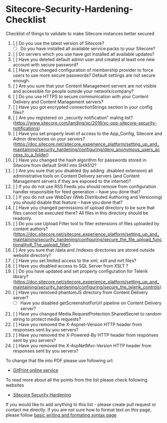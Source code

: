 # Sitecore-Security-Hardening-Checklist
Checklist of things to validate to make Sitecore instances better secured

1. [ ] Do you use the latest version of Sitecore?
   - [ ] Do you have installed all available service packs to your Sitecore?
2. [ ] Do servers which you use have got installed all available updates? 
3. [ ] Have you deleted default admin user and created at least one new account with secure password?
4. [ ] Have you changed configuration of membership provider to force users to use more secure passwords? Default settings are not secure enough.
5. [ ] Are you sure that your Content Management servers are not visible and accessible for people outside your network/company?
6. [ ] Do you use HTTPS to secure communication with your Content Delivery and Content Management servers?
7. [ ] Have you got encrypted connectionStrings section in your config files?
8. [ ] Are you registered on „security notification” maling list? (https://www.sitecore.com/landing/xc/2016/xc-ops-sitecore-security-notifications)
9. [ ] Have you set properly level of access to the App_Config, Sitecore and Admin directories on your servers? (https://doc.sitecore.net/sitecore_experience_platform/setting_up_and_maintaining/security_hardening/configuring/deny_anonymous_users_access_to_a_folder)
10. [ ] Have you changed the hash algorithm for passwords stored in Sitecore from default SHA1 into SHA512?
11. [ ] Are you sure that you disabled (by adding .disabled extension) all administrative tools on Content Delivery servers (and Content Management servers if they are exposed to the internet)?
12. [ ] If you do not use RSS Feeds you should remove from configuration handler responsible for feed generation – have you done that?
13. [ ] If you do not use WebDav (Web Distributed Authoring and Versioning) you should disable that feature – have you done that?
14. [ ] Have you changed permissions of upload directory to be sure that files cannot be executed there? All files in this directory should be readonly.
15. [ ] Do you use Upload Filter tool to filter extensions of files uploaded by content authors? (https://doc.sitecore.net/sitecore_experience_platform/setting_up_and_maintaining/security_hardening/configuring/secure_the_file_upload_functionality#_The_upload_filter)
16. [ ] Are you sure that /data and /indexes directories are stored outside website directory?
17. [ ] Have you set limited access to the xml, xslt and mrt files?
18. [ ] Have you disabled access to SQL Server from XSLT ?
19. [ ] Do you have updated and set properly configuration for Telerik library? (https://doc.sitecore.net/sitecore_experience_platform/setting_up_and_maintaining/security_hardening/configuring/secure_the_telerik_controls)
20. [ ] Have you removed phantomJS directory from Content Delivery server?
    - [ ] Have you disabled getScreenshotForUrl pipeline on Content Delivery server? 
21. [ ] Have you changed Media.RequestProtection.SharedSecret to random string to protect media requests?
22. [ ] Have you removed the X-Aspnet-Version HTTP header from responses sent by you servers?
23. [ ] Have you removed the X-Powered-By HTTP header from responses sent by you servers?
24. [ ] Have you removed the X-AspNetMvc-Version HTTP header from responses sent by you servers?


To change that file into PDF please use following url:
- [GitPrint online service](https://gitprint.com/lskowronski/Sitecore-Security-Hardening-Checklist)

To read more about all the points from the list please check following websites
- [Sitecore Security Hardening](https://doc.sitecore.net/sitecore_experience_platform/setting_up_and_maintaining/security_hardening)

If you would like to add anything to this list - please create pull request or contact me directly. 
If you are not sure how to format text on this page, please follow [basic writing and formating syntax page](https://help.github.com/articles/basic-writing-and-formatting-syntax/)
